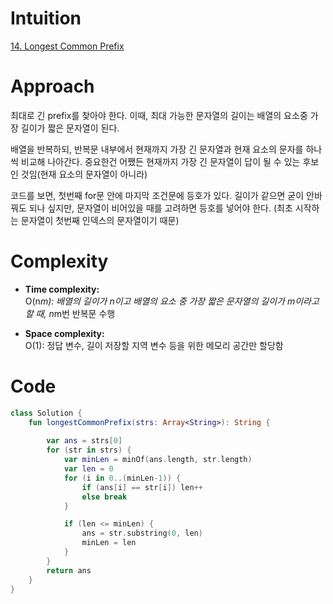 # Intuition
[14. Longest Common Prefix](https://leetcode.com/problems/longest-common-prefix/description)

# Approach
최대로 긴 prefix를 찾아야 한다. 이때, 최대 가능한 문자열의 길이는 배열의 요소중 가장 길이가 짧은 문자열이 된다.   

배열을 반복하되, 반복문 내부에서 현재까지 가장 긴 문자열과 현재 요소의 문자를 하나씩 비교해 나아간다. 중요한건 어쨌든 현재까지 가장 긴 문자열이 답이 될 수 있는 후보인 것임(현재 요소의 문자열이 아니라)    

코드를 보면, 첫번째 for문 안에 마지막 조건문에 등호가 있다. 길이가 같으면 굳이 안바꿔도 되나 싶지만, 문자열이 비어있을 때를 고려하면 등호를 넣어야 한다. (최초 시작하는 문자열이 첫번째 인덱스의 문자열이기 때문)

# Complexity
- **Time complexity:**     
O(n*m): 배열의 길이가 n이고 배열의 요소 중 가장 짧은 문자열의 길이가 m이라고 할 때, n*m번 반복문 수행   

- **Space complexity:**     
O(1): 정답 변수, 길이 저장할 지역 변수 등을 위한 메모리 공간만 할당함   

# Code
```kotlin []
class Solution {
    fun longestCommonPrefix(strs: Array<String>): String {
    
        var ans = strs[0]
        for (str in strs) {
            var minLen = minOf(ans.length, str.length)
            var len = 0
            for (i in 0..(minLen-1)) {
                if (ans[i] == str[i]) len++
                else break
            }

            if (len <= minLen) {
                ans = str.substring(0, len)
                minLen = len
            }
        }
        return ans
    }
}
```
